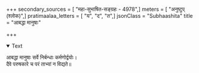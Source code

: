 +++
secondary_sources = [ "महा-सुभाषित-सङ्ग्रहः - 4978",]
meters = [ "अनुष्टुप् (श्लोक)",]
pratimaalaa_letters = [ "य", "द", "त",]
jsonClass = "Subhaashita"
title = "आबद्धा मानुषाः"

+++

<details open><summary>Text</summary>

आबद्धा मानुषाः सर्वे निर्बन्धाः कर्मणोर्द्वयोः।  
दैवे परुषकारे च परं ताभ्यां न विद्यते॥
</details>

